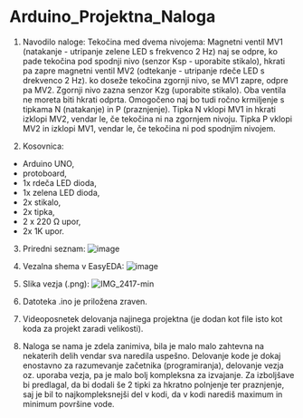 # Arduino_Projektna_Naloga

1. Navodilo naloge: 
Tekočina med dvema nivojema: Magnetni ventil MV1 (natakanje - utripanje zelene LED s frekvenco 2 Hz) naj se odpre, ko pade tekočina pod spodnji nivo (senzor Ksp - uporabite stikalo), hkrati pa zapre magnetni ventil MV2 (odtekanje - utripanje rdeče LED s drekvenco 2 Hz). ko doseže tekočina zgornji nivo, se MV1 zapre, odpre pa MV2. Zgornji nivo zazna senzor Kzg (uporabite stikalo). Oba ventila ne moreta biti hkrati odprta. Omogočeno naj bo tudi ročno krmiljenje s tipkama N (natakanje) in P (praznjenje). Tipka N vklopi MV1 in hkrati izklopi MV2, vendar le, če tekočina ni na zgornjem nivoju. Tipka P vklopi MV2 in izklopi MV1, vendar le, če tekočina ni pod spodnjim nivojem.

2. Kosovnica: 
  - Arduino UNO,
  - protoboard,
  - 1x rdeča LED dioda,
  - 1x zelena LED dioda,
  - 2x stikalo,
  - 2x tipka,
  - 2 x 220 Ω upor,
  - 2x 1K upor.

3. Priredni seznam: 
![image](https://github.com/TeoNovak/Arduino_Projektna_Naloga/assets/135325771/56d2730d-d4e4-420e-b7ca-4e821848f00b)

4. Vezalna shema v EasyEDA:
![image](https://github.com/TeoNovak/Arduino_Projektna_Naloga/assets/135325771/f8e5f179-5e88-4700-867f-398343c33206)

5. Slika vezja (.png):
![IMG_2417-min](https://github.com/TeoNovak/Arduino_Projektna_Naloga/assets/135325771/4b97a8c1-e6f1-4799-a8d9-38c9e927556b)

6. Datoteka .ino je priložena zraven.

7. Videoposnetek delovanja najinega projektna (je dodan kot file isto kot koda za projekt zaradi velikosti).

8. Naloga se nama je zdela zanimiva, bila je malo malo zahtevna na nekaterih delih vendar sva naredila uspešno. Delovanje kode je dokaj enostavno za razumevanje začetnika (programiranja), delovanje vezja oz. uporaba vezja, pa je malo bolj kompleksna za izvajanje. Za izboljšave bi predlagal, da bi dodali še 2 tipki za hkratno polnjenje ter praznjenje, saj je bil to najkompleksnejši del v kodi, da v kodi narediš maximum in minimum površine vode.

